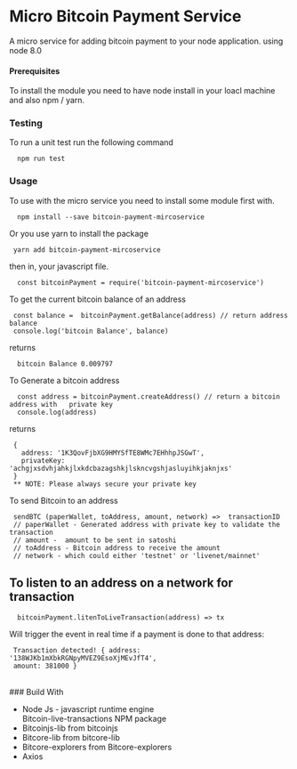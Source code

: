 # Micro Bitcoin Payment Service
  A micro service for adding bitcoin payment to your node application. using node 8.0</br>

#### Prerequisites
To install  the module  you need to have node install in your loacl machine  and also npm / yarn.</br>

### Testing
To run a unit test run the following command
```
  npm run test
```

### Usage
To use with the micro service you need to install some module first with.
```
  npm install --save bitcoin-payment-mircoservice
 ```
 Or you use yarn to install the package 
 ``` 
  yarn add bitcoin-payment-mircoservice
  ``` 
then in, your javascript file.
```
  const bitcoinPayment = require('bitcoin-payment-mircoservice')
```
To get the current bitcoin balance of an address
```
 const balance =  bitcoinPayment.getBalance(address) // return address balance
 console.log('bitcoin Balance', balance)
```
returns </br>
```
  bitcoin Balance 0.009797
 ```
To Generate a bitcoin address 
``` 
  const address = bitcoinPayment.createAddress() // return a bitcoin address with   private key
  console.log(address)
 ```
returns </br>
```
 {
   address: '1K3QovFjbXG9HMYSfTE8WMc7EHhhpJSGwT',
   privateKey: 'achgjxsdvhjahkjlxkdcbazagshkjlskncvgshjasluyihkjaknjxs'
 }
 ** NOTE: Please always secure your private key
```
To send Bitcoin to an address</br>
```
 sendBTC (paperWallet, toAddress, amount, network) =>  transactionID
 // paperWallet - Generated address with private key to validate the transaction
 // amount -  amount to be sent in satoshi
 // toAddress - Bitcoin address to receive the amount
 // network - which could either 'testnet' or 'livenet/mainnet'

``` 
## To listen to an address on a network for transaction
```
  bitcoinPayment.litenToLiveTransaction(address) => tx
```
 Will trigger the event in real time if a payment is done to that address:
 ```
  Transaction detected! { address: '138WJKb1mXbkRGNpyMVEZ9EsoXjMEvJfT4',
  amount: 381000 }
```


</Br>
 ### Build With
  <ul>
    <li>Node Js - javascript runtime engine </li>
    </li>Bitcoin-live-transactions NPM package</li>
    <li>Bitcoinjs-lib from bitcoinjs</li>
    <li>Bitcore-lib from bitcore-lib</li>
    <li>Bitcore-explorers from Bitcore-explorers</li>
    <li>Axios</li>
</ul>


 
